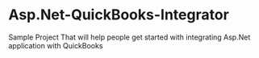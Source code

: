 # Asp.Net-QuickBooks-Integrator
Sample Project That will help people get started with integrating Asp.Net application with QuickBooks
